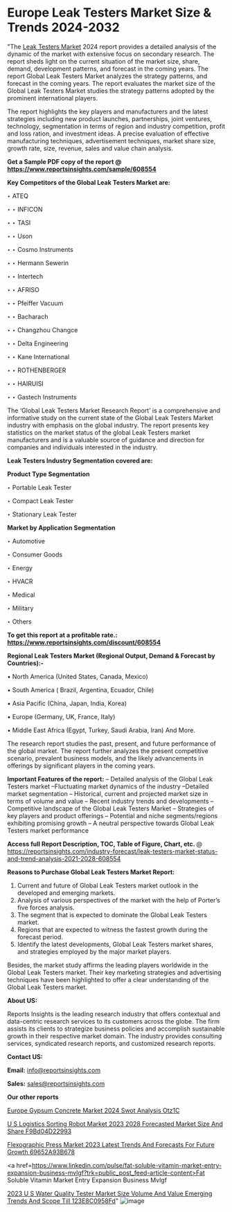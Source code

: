 # Europe Leak Testers Market Size & Trends 2024-2032

"The <a href=https://www.reportsinsights.com/sample/608554>Leak Testers Market</a> 2024 report provides a detailed analysis of the dynamic of the market with extensive focus on secondary research. The report sheds light on the current situation of the market size, share, demand, development patterns, and forecast in the coming years. The report Global Leak Testers Market analyzes the strategy patterns, and forecast in the coming years. The report evaluates the market size of the Global Leak Testers Market studies the strategy patterns adopted by the prominent international players.

The report highlights the key players and manufacturers and the latest strategies including new product launches, partnerships, joint ventures, technology, segmentation in terms of region and industry competition, profit and loss ration, and investment ideas. A precise evaluation of effective manufacturing techniques, advertisement techniques, market share size, growth rate, size, revenue, sales and value chain analysis.

<strong>Get a Sample PDF copy of the report @ <a href=https://www.reportsinsights.com/sample/608554 style=color:#0000ff;>https://www.reportsinsights.com/sample/608554</a></strong>

<strong>Key Competitors of the Global Leak Testers Market are:</strong>

‣ ATEQ

‣ 
‣ INFICON

‣ 
‣ TASI

‣ 
‣ Uson

‣ 
‣ Cosmo Instruments

‣ 
‣ Hermann Sewerin

‣ 
‣ Intertech

‣ 
‣ AFRISO

‣ 
‣ Pfeiffer Vacuum

‣ 
‣ Bacharach

‣ 
‣ Changzhou Changce

‣ 
‣ Delta Engineering

‣ 
‣ Kane International

‣ 
‣ ROTHENBERGER

‣ 
‣ HAIRUISI

‣ 
‣ Gastech Instruments

The ‘Global Leak Testers Market Research Report’ is a comprehensive and informative study on the current state of the Global Leak Testers Market industry with emphasis on the global industry. The report presents key statistics on the market status of the global Leak Testers market manufacturers and is a valuable source of guidance and direction for companies and individuals interested in the industry.

<strong>Leak Testers Industry Segmentation covered are:</strong>

<strong>Product Type Segmentation</strong>

‣    Portable Leak Tester

‣ Compact Leak Tester

‣ Stationary Leak Tester

<strong>Market by Application Segmentation</strong>

‣   Automotive

‣ Consumer Goods

‣ Energy

‣ HVACR

‣ Medical

‣ Military

‣ Others

<strong>To get this report at a profitable rate.: <a href=https://www.reportsinsights.com/discount/608554 style=color:#0000ff;>https://www.reportsinsights.com/discount/608554</a></strong>

<strong>Regional Leak Testers Market (Regional Output, Demand &amp; Forecast by Countries):-</strong>

• North America (United States, Canada, Mexico)

• South America ( Brazil, Argentina, Ecuador, Chile)

• Asia Pacific (China, Japan, India, Korea)

• Europe (Germany, UK, France, Italy)

• Middle East Africa (Egypt, Turkey, Saudi Arabia, Iran) And More.

The research report studies the past, present, and future performance of the global market. The report further analyzes the present competitive scenario, prevalent business models, and the likely advancements in offerings by significant players in the coming years.

<strong>Important Features of the report:</strong>
– Detailed analysis of the Global Leak Testers market
–Fluctuating market dynamics of the industry
–Detailed market segmentation
– Historical, current and projected market size in terms of volume and value
– Recent industry trends and developments
– Competitive landscape of the Global Leak Testers Market
– Strategies of key players and product offerings
– Potential and niche segments/regions exhibiting promising growth
– A neutral perspective towards Global Leak Testers market performance

<strong>Access full Report Description, TOC, Table of Figure, Chart, etc. </strong>@   <a href=https://reportsinsights.com/industry-forecast/leak-testers-market-status-and-trend-analysis-2021-2028-608554 style=color:#0000ff;>https://reportsinsights.com/industry-forecast/leak-testers-market-status-and-trend-analysis-2021-2028-608554</a>

<strong>Reasons to Purchase Global Leak Testers Market Report:</strong>
1. Current and future of Global Leak Testers market outlook in the developed and emerging markets.
2. Analysis of various perspectives of the market with the help of Porter’s five forces analysis.
3. The segment that is expected to dominate the Global Leak Testers market.
4. Regions that are expected to witness the fastest growth during the forecast period.
5. Identify the latest developments, Global Leak Testers market shares, and strategies employed by the major market players.

Besides, the market study affirms the leading players worldwide in the Global Leak Testers market. Their key marketing strategies and advertising techniques have been highlighted to offer a clear understanding of the Global Leak Testers market.

<strong><strong>About US</strong>:</strong>

Reports Insights is the leading research industry that offers contextual and data-centric research services to its customers across the globe. The firm assists its clients to strategize business policies and accomplish sustainable growth in their respective market domain. The industry provides consulting services, syndicated research reports, and customized research reports.

<strong>Contact US:</strong>

<p class=><b>Email:</b> <a href=mailto:info@reportsinsights.com>info@reportsinsights.com</a></p>
<p class=><b>Sales:</b> <a href=mailto:sales@reportsinsights.com>sales@reportsinsights.com</a></p>

<strong>Our other reports</strong>

<a href=https://www.linkedin.com/pulse/europe-gypsum-concrete-market-2024-swot-analysis-otz1c/>Europe Gypsum Concrete Market 2024 Swot Analysis Otz1C</a>

<a href=https://medium.com/@aaradhyashinde84758/u-s-logistics-sorting-robot-market-2023-2028-forecasted-market-size-and-share-f9bd04d22993>U S Logistics Sorting Robot Market 2023 2028 Forecasted Market Size And Share F9Bd04D22993</a>

<a href=https://medium.com/@reportinsights.ja/flexographic-press-market-2023-latest-trends-and-forecasts-for-future-growth-69652a93b678>Flexographic Press Market 2023 Latest Trends And Forecasts For Future Growth 69652A93B678</a>

<a href=https://www.linkedin.com/pulse/fat-soluble-vitamin-market-entry-expansion-business-mvlgf?trk=public_post_feed-article-content>Fat Soluble Vitamin Market Entry Expansion Business Mvlgf</a>

<a href=https://medium.com/@nadeemkazi654/2023-u-s-water-quality-tester-market-size-volume-and-value-emerging-trends-and-scope-till-123e8c0958fd>2023 U S Water Quality Tester Market Size Volume And Value Emerging Trends And Scope Till 123E8C0958Fd</a>"
![image](https://github.com/Reportsinsights123/RIgrowth/assets/158415881/bbf33bc0-f1ae-4965-8b0e-dd1719dbc7e5)


